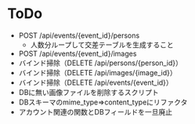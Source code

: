 # ToDo  
+ POST /api/events/{event_id}/persons  
  + 人数分ループして交差テーブルを生成すること  
+ POST /api/events/{event_id}/images  
+ バインド掃除（DELETE  /api/persons/{person_id}）  
+ バインド掃除（DELETE  /api/images/{image_id}）  
+ バインド掃除（DELETE /api/events/{event_id}）   
+ DBに無い画像ファイルを削除するスクリプト  
+ DBスキーマのmime_type⇒content_typeにリファクタ  
+ アカウント関連の関数とDBフィールドを一旦廃止  
